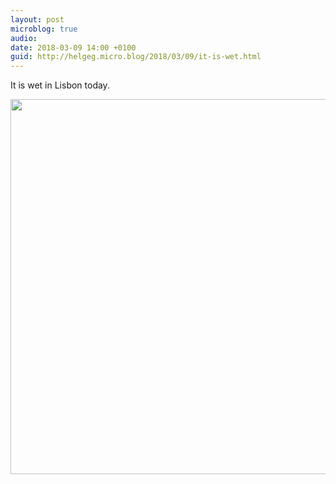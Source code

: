 ```yaml
---
layout: post
microblog: true
audio: 
date: 2018-03-09 14:00 +0100
guid: http://helgeg.micro.blog/2018/03/09/it-is-wet.html
---
```

It is wet in Lisbon today. 

<img src="http://microblog.helgegudmundsen.com/uploads/2018/d4fbc99c31.jpg" width="600" height="600" />
